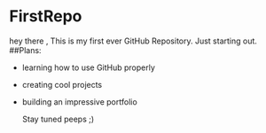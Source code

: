 # FirstRepo
hey there ,
This is my first ever GitHub Repository. Just starting out. 
##Plans:
- learning how to use GitHub properly
- creating cool projects
- building an impressive portfolio

  Stay tuned peeps ;)
